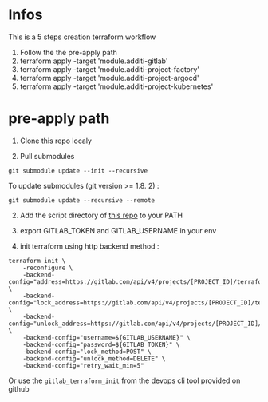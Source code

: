 # Infos

This is a 5 steps creation terraform workflow
  1. Follow the the pre-apply path
  2. terraform apply -target 'module.additi-gitlab'
  3. terraform apply -target 'module.additi-project-factory'
  4. terraform apply -target 'module.additi-project-argocd'
  4. terraform apply -target 'module.additi-project-kubernetes'

# pre-apply path

1. Clone this repo localy

2. Pull submodules

```shell
git submodule update --init --recursive
```

To update submodules (git version >= 1.8. 2) :
```shell
git submodule update --recursive --remote
```

2. Add the script directory of [this repo](git@gitlab.com:additi/internal/dsi-devops-engineers/infrastructure-configuration-docker-gitlabci-terraform.git) to your PATH

3. export GITLAB_TOKEN and GITLAB_USERNAME in your env

4. init terraform using http backend method :

```
terraform init \
    -reconfigure \
    -backend-config="address=https://gitlab.com/api/v4/projects/[PROJECT_ID]/terraform/state/tfstate" \
    -backend-config="lock_address=https://gitlab.com/api/v4/projects/[PROJECT_ID]/terraform/state/tfstate/lock" \
    -backend-config="unlock_address=https://gitlab.com/api/v4/projects/[PROJECT_ID]/terraform/state/tfstate/lock" \
    -backend-config="username=${GITLAB_USERNAME}" \
    -backend-config="password=${GITLAB_TOKEN}" \
    -backend-config="lock_method=POST" \
    -backend-config="unlock_method=DELETE" \
    -backend-config="retry_wait_min=5"
```

Or use the `gitlab_terraform_init` from the devops cli tool provided on github
